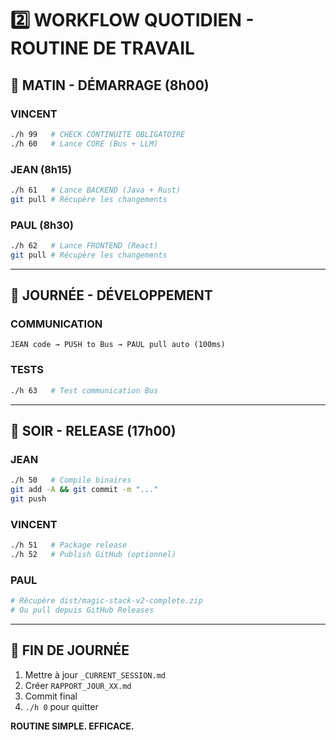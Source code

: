 # 2️⃣ WORKFLOW QUOTIDIEN - ROUTINE DE TRAVAIL

## 🌅 MATIN - DÉMARRAGE (8h00)

### VINCENT
```bash
./h 99   # CHECK CONTINUITÉ OBLIGATOIRE
./h 60   # Lance CORE (Bus + LLM)
```

### JEAN (8h15)
```bash
./h 61   # Lance BACKEND (Java + Rust)
git pull # Récupère les changements
```

### PAUL (8h30)
```bash
./h 62   # Lance FRONTEND (React)
git pull # Récupère les changements
```

---

## 🔄 JOURNÉE - DÉVELOPPEMENT

### COMMUNICATION
```
JEAN code → PUSH to Bus → PAUL pull auto (100ms)
```

### TESTS
```bash
./h 63   # Test communication Bus
```

---

## 🌆 SOIR - RELEASE (17h00)

### JEAN
```bash
./h 50   # Compile binaires
git add -A && git commit -m "..."
git push
```

### VINCENT
```bash
./h 51   # Package release
./h 52   # Publish GitHub (optionnel)
```

### PAUL
```bash
# Récupère dist/magic-stack-v2-complete.zip
# Ou pull depuis GitHub Releases
```

---

## 📝 FIN DE JOURNÉE

1. Mettre à jour `_CURRENT_SESSION.md`
2. Créer `RAPPORT_JOUR_XX.md`
3. Commit final
4. `./h 0` pour quitter

**ROUTINE SIMPLE. EFFICACE.**
